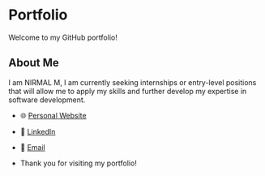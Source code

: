 # Portfolio

Welcome to my GitHub portfolio! 

## About Me

I am NIRMAL M, I am currently seeking internships or entry-level positions that will allow me to apply my skills and further develop my expertise in software development.

- 🌐 [Personal Website]((https://nirmal1508.github.io/portfolio/))
- 💼 [LinkedIn](https://www.linkedin.com/in/NIRMAL1508)
- 📧 [Email](mailto:muthukumaresannirmal@gmail.com)

- Thank you for visiting my portfolio!

